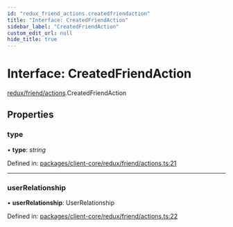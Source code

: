 ```yaml
---
id: "redux_friend_actions.createdfriendaction"
title: "Interface: CreatedFriendAction"
sidebar_label: "CreatedFriendAction"
custom_edit_url: null
hide_title: true
---
```


# Interface: CreatedFriendAction

[redux/friend/actions](../modules/redux_friend_actions.md).CreatedFriendAction

## Properties

### type

• **type**: *string*

Defined in: [packages/client-core/redux/friend/actions.ts:21](https://github.com/xr3ngine/xr3ngine/blob/56376a778/packages/client-core/redux/friend/actions.ts#L21)

___

### userRelationship

• **userRelationship**: UserRelationship

Defined in: [packages/client-core/redux/friend/actions.ts:22](https://github.com/xr3ngine/xr3ngine/blob/56376a778/packages/client-core/redux/friend/actions.ts#L22)
